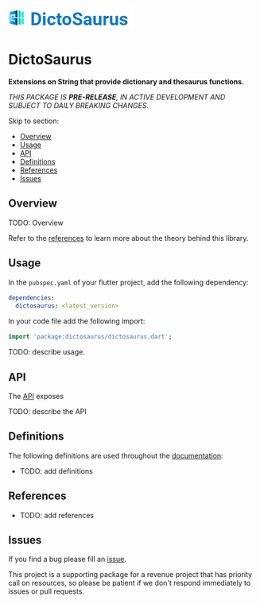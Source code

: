 <!-- 
BSD 3-Clause License
Copyright (c) 2022, GM Consult Pty Ltd
All rights reserved. 
-->

<!-- <p align="left">
  <a href="https://github.com/GM-Consult-Pty-Ltd">
    <img src="static-assets/favicon.png?v1" height="30">
  </a>
  <span style="font-size: 36px; color:#0079cc; font-weight: bold">&nbsp;DictoSaurus</span>
</p> -->


<!-- <p align="center">
  <a href="https://pub.dev/packages/dictosaurus">
    <img src="https://img.shields.io/pub/v/dictosaurus?label=pub.dev&labelColor=333940&logo=dart">
  </a>
  <a href="https://github.com/dictosaurus/dictosaurus/actions/workflows/test.yml">
    <img src="https://img.shields.io/github/workflow/status/dictosaurus/dictosaurus/Dart%20CI/main?label=tests&labelColor=333940&logo=github">
  </a>
  <a href="https://app.codecov.io/gh/dictosaurus/dictosaurus">
    <img src="https://img.shields.io/codecov/c/github/dictosaurus/dictosaurus?logo=codecov&logoColor=fff&labelColor=333940">
  </a>
  <a href="https://t.me/dictosaurusdb">
    <img src="https://img.shields.io/static/v1?label=join&message=dictosaurusdb&labelColor=333940&logo=telegram&logoColor=white&color=229ED9">
  </a>
  <a href="https://twitter.com/simonleier">
    <img src="https://img.shields.io/twitter/follow/simonleier?style=flat&label=Follow&color=1DA1F2&labelColor=333940&logo=twitter&logoColor=fff">
  </a>
</p> -->

<!-- <p align="center">
  <a href="https://dictosaurus.dev">Quickstart</a> •
  <a href="https://dictosaurus.dev/schema">Documentation</a> •
  <a href="https://github.com/dictosaurus/samples">Sample Apps</a> •
  <a href="https://github.com/dictosaurus/dictosaurus/discussions">Support & Ideas</a> •
  <a href="https://pub.dev/packages/dictosaurus">Pub.dev</a>
</p> -->

<!-- # dictosaurus -->

[![GM Consult Pty Ltd](https://raw.githubusercontent.com/GM-Consult-Pty-Ltd/dictosaurus/main/assets/images/dictosaurus.png?raw=true "GM Consult Pty Ltd")](https://github.com/GM-Consult-Pty-Ltd)

# DictoSaurus
**Extensions on String that provide dictionary and thesaurus functions.**

*THIS PACKAGE IS **PRE-RELEASE**, IN ACTIVE DEVELOPMENT AND SUBJECT TO DAILY BREAKING CHANGES.*

Skip to section:
- [Overview](#overview)
- [Usage](#usage)
- [API](#api)
- [Definitions](#definitions)
- [References](#references)
- [Issues](#issues)

## Overview

TODO: Overview

Refer to the [references](#references) to learn more about the theory behind this library.

## Usage

In the `pubspec.yaml` of your flutter project, add the following dependency:

```yaml
dependencies:
  dictosaurus: <latest_version>
```

In your code file add the following import:

```dart
import 'package:dictosaurus/dictosaurus.dart';
```

TODO: describe usage.

## API

The [API](https://pub.dev/documentation/dictosaurus/latest/) exposes

TODO: describe the API

## Definitions

The following definitions are used throughout the [documentation](https://pub.dev/documentation/dictosaurus/latest/):
* TODO: add definitions

## References

* TODO: add references

## Issues

If you find a bug please fill an [issue](https://github.com/GM-Consult-Pty-Ltd/dictosaurus/issues).  

This project is a supporting package for a revenue project that has priority call on resources, so please be patient if we don't respond immediately to issues or pull requests.


